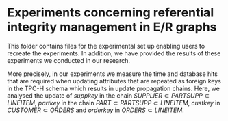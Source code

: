# Experiments concerning referential integrity management in E/R graphs

This folder contains files for the experimental set up enabling users to recreate the experiments. In addition, we have provided the results of these experiments we conducted in our research.

More precisely, in our experiments we measure the time and database hits that are required when updating attributes that are repeated as foreign keys in the TPC-H schema which results in update propagation chains. Here, we analysed the update of $suppkey$ in the chain $SUPPLIER \subset PARTSUPP \subset LINEITEM$, $partkey$ in the chain $PART \subset PARTSUPP \subset LINEITEM$, $custkey$ in $CUSTOMER \subset ORDERS$ and $orderkey$ in $ORDERS \subset LINEITEM$.


